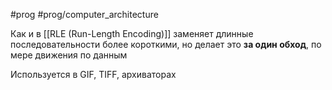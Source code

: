 #prog #prog/computer_architecture

Как и в [[RLE (Run-Length Encoding)]] заменяет длинные последовательности более короткими, но делает это **за один обход**, по мере движения по данным

Используется в GIF, TIFF, архиваторах
